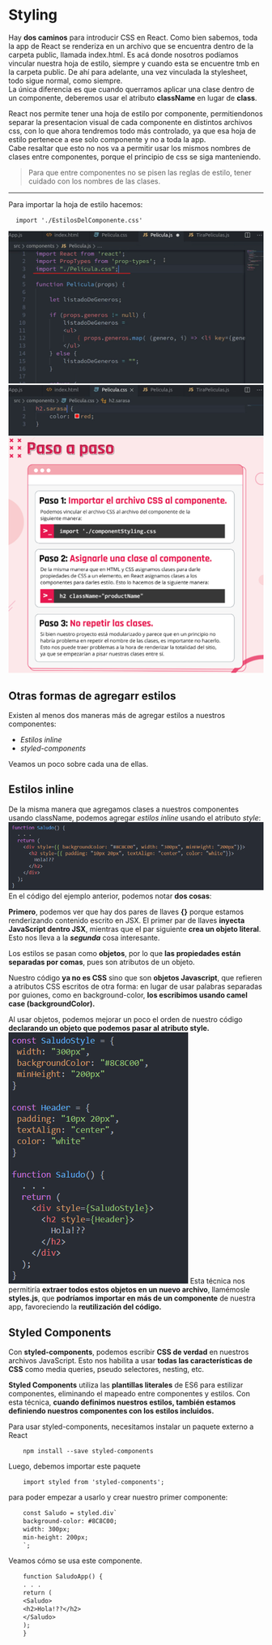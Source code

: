 # Styling #
Hay **dos caminos** para introducir CSS en React.
Como bien sabemos, toda la app de React se renderiza en un archivo que se encuentra dentro de la carpeta public, llamada index.html. Es acá donde nosotros podíamos vincular nuestra hoja de estilo, siempre y cuando esta se encuentre tmb en la carpeta public. De ahí para adelante, una vez vinculada la stylesheet, todo sigue normal, como siempre.  
La única diferencia es que cuando querramos aplicar una clase dentro de un componente, deberemos usar el atributo **className** en lugar de **class**.  

React nos permite tener una hoja de estilo por componente, permitiendonos separar la presentacion visual de cada componente en distintos archivos css, con lo que ahora tendremos todo más controlado, ya que esa hoja de estilo pertenece a ese solo componente y no a toda la app.  
Cabe resaltar que esto no nos va a permitir usar los mismos nombres de clases entre componentes, porque el principio de css se siga manteniendo.
>Para que entre componentes no se pisen las reglas de estilo, tener cuidado con los nombres de las clases.
***
Para importar la hoja de estilo hacemos: 

      import './EstilosDelComponente.css'  

![styling1](/Imagenes/styling1.png)
![styling2](/Imagenes/styling2.png)
![pasoapaso](/Imagenes/pasoapaso.png)

## Otras formas de agregarr estilos ##
Existen al menos dos maneras más de agregar estilos a nuestros componentes:

- *Estilos inline*
- *styled-components*  

Veamos un poco sobre cada una de ellas.
## Estilos inline ##
De la misma manera que agregamos clases a nuestros componentes usando className, podemos agregar *estilos inline* usando el atributo *style*:
![styling3](/Imagenes/styling3.png)
En el código del ejemplo anterior, podemos notar **dos cosas**:

**Primero**, podemos ver que hay dos pares de llaves **{}** porque estamos renderizando contenido escrito en JSX. El primer par de llaves **inyecta JavaScript dentro JSX**, mientras que el par siguiente **crea un objeto literal**. Esto nos lleva a la ***segunda*** cosa interesante.

Los estilos se pasan como **objetos**, por lo que **las propiedades están separadas por comas**, pues son atributos de un objeto.

Nuestro código **ya no es CSS** sino que son **objetos Javascript**, que refieren a atributos CSS escritos de otra forma: en lugar de usar palabras separadas por guiones, como en background-color, **los escribimos usando camel case (backgroundColor).**

Al usar objetos, podemos mejorar un poco el orden de nuestro código **declarando un objeto que podemos pasar al atributo style.**
![styling4](/Imagenes/styling4.png)
Esta técnica nos permitiría **extraer todos estos objetos en un nuevo archivo**, llamémosle **styles.js**, que **podríamos importar en más de un componente** de nuestra app, favoreciendo la **reutilización del código.**
## Styled Components ##
Con **styled-components**, podemos escribir **CSS de verdad** en nuestros archivos JavaScript. Esto nos habilita a usar **todas las características de CSS** como media queries, pseudo selectores, nesting, etc.

**Styled Components** utiliza las **plantillas literales** de ES6 para estilizar componentes, eliminando el mapeado entre componentes y estilos. Con esta técnica, **cuando definimos nuestros estilos, también estamos definiendo nuestros componentes con los estilos incluidos.**

Para usar styled-components, necesitamos instalar un paquete externo a React

        npm install --save styled-components
Luego, debemos importar este paquete  

        import styled from 'styled-components';
para poder empezar a usarlo y crear nuestro primer componente:  

        const Saludo = styled.div`
        background-color: #8C8C00;
        width: 300px;
        min-height: 200px;
        `;
Veamos cómo se usa este componente.

        function SaludoApp() {
        . . .
        return (
        <Saludo>
        <h2>Hola!??</h2>
        </Saludo>
        );
        }